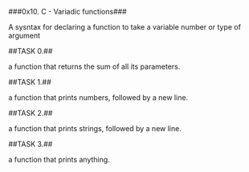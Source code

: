 ###0x10. C - Variadic functions###

A sysntax for declaring a function to take a variable number or type of argument

##TASK 0.##

a function that returns the sum of all its parameters.


##TASK 1.##

 a function that prints numbers, followed by a new line.

##TASK 2.##

 a function that prints strings, followed by a new line.

##TASK 3.##

 a function that prints anything.